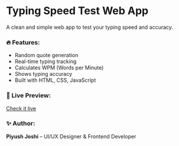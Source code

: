 # Typing Speed Test Web App

A clean and simple web app to test your typing speed and accuracy.

### 🔥 Features:
- Random quote generation
- Real-time typing tracking
- Calculates WPM (Words per Minute)
- Shows typing accuracy
- Built with HTML, CSS, JavaScript

### 🚀 Live Preview:
[Check it live](https://yourusername.github.io/typing-speed-test)

### ✨ Author:
**Piyush Joshi** – UI/UX Designer & Frontend Developer
